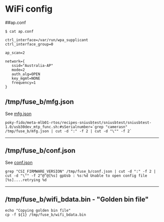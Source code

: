 # WiFi config
##ap.conf

```
$ cat ap.conf

ctrl_interface=/var/run/wpa_supplicant
ctrl_interface_group=0

ap_scan=2

network={
   ssid="Australia-AP"
   mode=2
   auth_alg=OPEN
   key_mgmt=NONE
   frequency=1
}
```


## /tmp/fuse_b/mfg.json
See [mfg.json](mfg.json)

```
poky-fido/meta-mlb01-rtos/recipes-sniusbtest/sniusbtest/sniusbtest-1.0/usb30dev_mtp_func.sh:#sSerialnumber=`grep "camerasn" /tmp/fuse_b/mfg.json | cut -d ":" -f 2 | cut -d "\"" -f 2`
```

---

## /tmp/fuse_b/conf.json
See [conf.json](conf.json)

```
grep "CSI_FIRMWARE_VERSION" /tmp/fuse_b/conf.json | cut -d ":" -f 2 | cut -d "\"" -f 2^@^@[%s] gpUsb : %s:%d Unable to open config file [%s]....retrying %d
```

---

## /tmp/fuse_b/wifi_bdata.bin - "Golden bin file"
```
echo "Copying golden bin file"
cp -f ${1} /tmp/fuse_b/wifi_bdata.bin
```
